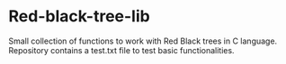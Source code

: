 # Red-black-tree-lib
Small collection of functions to work with Red Black trees in C language.  
Repository contains a test.txt file to test basic functionalities.
